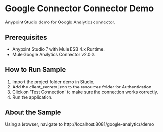Google Connector Connector Demo
====================================
Anypoint Studio demo for Google Analytics connector.


Prerequisites
---------------

* Anypoint Studio 7 with Mule ESB 4.x Runtime.
* Mule Google Analytics Connector v2.0.0.


How to Run Sample
-----------------

1. Import the project folder demo in Studio.
2. Add the client_secrets.json to the resources folder for Authentication.
3. Click on 'Test Connection' to make sure the connection works correctly.
4. Run the application.

About the Sample
----------------

Using a browser, navigate to http://localhost:8081/google-analytics/demo